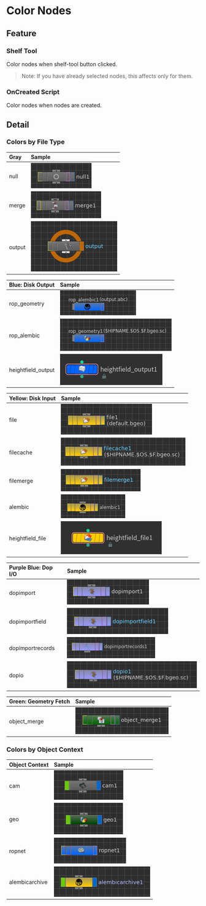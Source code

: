 # Color Nodes

## Feature

### Shelf Tool

Color nodes when shelf-tool button clicked.

> Note: If you have already selected nodes, this affects only for them.

### OnCreated Script

Color nodes when nodes are created.



## Detail

### Colors by File Type

| Gray               | Sample                                             |
|:-------------------|:---------------------------------------------------|
| null               |![](img/color-nodes/ss_color_nodes_null_0001.png)   |
| merge              |![](img/color-nodes/ss_color_nodes_merge_0001.png)  |
| output             |![](img/color-nodes/ss_color_nodes_output_0001.png) |


| Blue:  Disk Output | Sample                                                   |
|:-------------------|:---------------------------------------------------------|
| rop_geometry       |![](img/color-nodes/ss_color_nodes_rop_alembic_0001.png)  |
| rop_alembic        |![](img/color-nodes/ss_color_nodes_rop_geoemtry_0001.png) |
| heightfield_output |![](img/color-nodes/ss_color_nodes_heightfield_output.png)|



| Yellow: Disk Input  | Sample                                                 |
|:--------------------|:-------------------------------------------------------|
| file                |![](img/color-nodes/ss_color_nodes_file_0001.png)       |
| filecache           |![](img/color-nodes/ss_color_nodes_filecache_0001.png)  |
| filemerge           |![](img/color-nodes/ss_color_nodes_filemerge_0001.png)  |
| alembic             |![](img/color-nodes/ss_color_nodes_alembic_0001.png)    |
| heightfield_file    |![](img/color-nodes/ss_color_nodes_heightfield_file.png)|


| Purple Blue: Dop I/O | Sample                                                      |
|:---------------------|:------------------------------------------------------------|
| dopimport            |![](img/color-nodes/ss_color_nodes_dopimport_0001.png)       |
| dopimportfield       |![](img/color-nodes/ss_color_nodes_dopimportfield_0001.png)  |
| dopimportrecords     |![](img/color-nodes/ss_color_nodes_dopimportrecords_0001.png)|
| dopio                |![](img/color-nodes/ss_color_nodes_dopio_0001.png)           |

| Green: Geometry Fetch | Sample                                                   |
|:----------------------|:---------------------------------------------------------|
| object_merge          |![](img/color-nodes/ss_color_nodes_object_merge_0001.png) |



### Colors by Object Context

| Object Context     | Sample                                                     |
|:-------------------|:-----------------------------------------------------------|
| cam                |![](img/color-nodes/ss_color_nodes_cam_0001.png)            |
| geo                |![](img/color-nodes/ss_color_nodes_geo_0001.png)            |
| ropnet             |![](img/color-nodes/ss_color_nodes_ropnet_0001.png)         |
| alembicarchive     |![](img/color-nodes/ss_color_nodes_alembicarchive_0001.png) |
